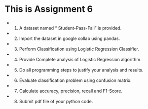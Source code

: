 # This is Assignment 6    
- 1. A dataset named “ Student-Pass-Fail” is provided. 
- 2. Import the dataset in google collab using pandas. 
- 3. Perform Classification using Logistic Regression Classifier. 
- 4. Provide Complete analysis of Logistic Regression algorithm. 
- 5. Do all programming steps to justify your analysis and results.
- 6. Evaluate classification problem using confusion matrix.
- 7. Calculate accuracy, precision, recall and F1-Score.
- 8. Submit pdf file of your python code.
